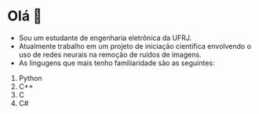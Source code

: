 # Olá 🦉

- Sou um estudante de engenharia eletrônica da UFRJ.
- Atualmente trabalho em um projeto de iniciação cientifica envolvendo o uso de redes neurais na remoção de ruídos de imagens.
- As lingugens que mais tenho familiaridade são as seguintes:
1. Python
2. C++
3. C
3. C#

